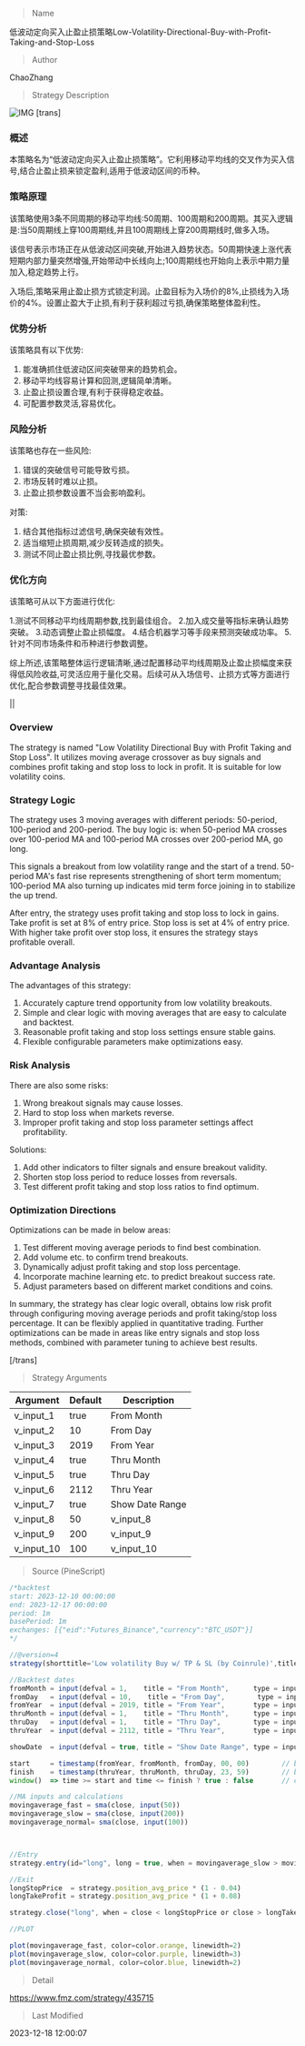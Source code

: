 
> Name

低波动定向买入止盈止损策略Low-Volatility-Directional-Buy-with-Profit-Taking-and-Stop-Loss

> Author

ChaoZhang

> Strategy Description

![IMG](https://www.fmz.com/upload/asset/18ef8c3c3cbc7688a6e.png)
[trans]

### 概述

本策略名为“低波动定向买入止盈止损策略”。它利用移动平均线的交叉作为买入信号,结合止盈止损来锁定盈利,适用于低波动区间的币种。

### 策略原理

该策略使用3条不同周期的移动平均线:50周期、100周期和200周期。其买入逻辑是:当50周期线上穿100周期线,并且100周期线上穿200周期线时,做多入场。

该信号表示市场正在从低波动区间突破,开始进入趋势状态。50周期快速上涨代表短期内部力量突然增强,开始带动中长线向上;100周期线也开始向上表示中期力量加入,稳定趋势上行。

入场后,策略采用止盈止损方式锁定利润。止盈目标为入场价的8%,止损线为入场价的4%。设置止盈大于止损,有利于获利超过亏损,确保策略整体盈利性。

### 优势分析  

该策略具有以下优势:

1. 能准确抓住低波动区间突破带来的趋势机会。
2. 移动平均线容易计算和回测,逻辑简单清晰。  
3. 止盈止损设置合理,有利于获得稳定收益。
4. 可配置参数灵活,容易优化。

### 风险分析

该策略也存在一些风险:  

1. 错误的突破信号可能导致亏损。
2. 市场反转时难以止损。
3. 止盈止损参数设置不当会影响盈利。

对策:

1. 结合其他指标过滤信号,确保突破有效性。
2. 适当缩短止损周期,减少反转造成的损失。 
3. 测试不同止盈止损比例,寻找最优参数。

### 优化方向  

该策略可从以下方面进行优化:

1.测试不同移动平均线周期参数,找到最佳组合。
2.加入成交量等指标来确认趋势突破。 
3.动态调整止盈止损幅度。
4.结合机器学习等手段来预测突破成功率。
5.针对不同市场条件和币种进行参数调整。

综上所述,该策略整体运行逻辑清晰,通过配置移动平均线周期及止盈止损幅度来获得低风险收益,可灵活应用于量化交易。后续可从入场信号、止损方式等方面进行优化,配合参数调整寻找最佳效果。

||

### Overview  

The strategy is named "Low Volatility Directional Buy with Profit Taking and Stop Loss". It utilizes moving average crossover as buy signals and combines profit taking and stop loss to lock in profit. It is suitable for low volatility coins.  

### Strategy Logic  

The strategy uses 3 moving averages with different periods: 50-period, 100-period and 200-period. The buy logic is: when 50-period MA crosses over 100-period MA and 100-period MA crosses over 200-period MA, go long.  

This signals a breakout from low volatility range and the start of a trend. 50-period MA's fast rise represents strengthening of short term momentum; 100-period MA also turning up indicates mid term force joining in to stabilize the up trend.

After entry, the strategy uses profit taking and stop loss to lock in gains. Take profit is set at 8% of entry price. Stop loss is set at 4% of entry price. With higher take profit over stop loss, it ensures the strategy stays profitable overall.  

### Advantage Analysis

The advantages of this strategy:

1. Accurately capture trend opportunity from low volatility breakouts.  
2. Simple and clear logic with moving averages that are easy to calculate and backtest.
3. Reasonable profit taking and stop loss settings ensure stable gains. 
4. Flexible configurable parameters make optimizations easy.

### Risk Analysis  

There are also some risks:

1. Wrong breakout signals may cause losses.  
2. Hard to stop loss when markets reverse.
3. Improper profit taking and stop loss parameter settings affect profitability.

Solutions:  

1. Add other indicators to filter signals and ensure breakout validity.
2. Shorten stop loss period to reduce losses from reversals.
3. Test different profit taking and stop loss ratios to find optimum.

### Optimization Directions

Optimizations can be made in below areas:  

1. Test different moving average periods to find best combination.  
2. Add volume etc. to confirm trend breakouts.
3. Dynamically adjust profit taking and stop loss percentage.  
4. Incorporate machine learning etc. to predict breakout success rate. 
5. Adjust parameters based on different market conditions and coins.

In summary, the strategy has clear logic overall, obtains low risk profit through configuring moving average periods and profit taking/stop loss percentage. It can be flexibly applied in quantitative trading. Further optimizations can be made in areas like entry signals and stop loss methods, combined with parameter tuning to achieve best results.

[/trans]

> Strategy Arguments



|Argument|Default|Description|
|----|----|----|
|v_input_1|true|From Month|
|v_input_2|10|From Day|
|v_input_3|2019|From Year|
|v_input_4|true|Thru Month|
|v_input_5|true|Thru Day|
|v_input_6|2112|Thru Year|
|v_input_7|true|Show Date Range|
|v_input_8|50|v_input_8|
|v_input_9|200|v_input_9|
|v_input_10|100|v_input_10|


> Source (PineScript)

``` javascript
/*backtest
start: 2023-12-10 00:00:00
end: 2023-12-17 00:00:00
period: 1m
basePeriod: 1m
exchanges: [{"eid":"Futures_Binance","currency":"BTC_USDT"}]
*/

//@version=4
strategy(shorttitle='Low volatility Buy w/ TP & SL (by Coinrule)',title='Low volatility Buy w/ TP & SL', overlay=true, initial_capital = 1000, process_orders_on_close=true, default_qty_type = strategy.percent_of_equity, default_qty_value = 100)

//Backtest dates
fromMonth = input(defval = 1,    title = "From Month",      type = input.integer, minval = 1, maxval = 12)
fromDay   = input(defval = 10,    title = "From Day",        type = input.integer, minval = 1, maxval = 31)
fromYear  = input(defval = 2019, title = "From Year",       type = input.integer, minval = 1970)
thruMonth = input(defval = 1,    title = "Thru Month",      type = input.integer, minval = 1, maxval = 12)
thruDay   = input(defval = 1,    title = "Thru Day",        type = input.integer, minval = 1, maxval = 31)
thruYear  = input(defval = 2112, title = "Thru Year",       type = input.integer, minval = 1970)

showDate  = input(defval = true, title = "Show Date Range", type = input.bool)

start     = timestamp(fromYear, fromMonth, fromDay, 00, 00)        // backtest start window
finish    = timestamp(thruYear, thruMonth, thruDay, 23, 59)        // backtest finish window
window()  => time >= start and time <= finish ? true : false       // create function "within window of time"

//MA inputs and calculations
movingaverage_fast = sma(close, input(50))
movingaverage_slow = sma(close, input(200))
movingaverage_normal= sma(close, input(100))



//Entry 
strategy.entry(id="long", long = true, when = movingaverage_slow > movingaverage_normal and movingaverage_fast > movingaverage_normal)

//Exit
longStopPrice  = strategy.position_avg_price * (1 - 0.04)
longTakeProfit = strategy.position_avg_price * (1 + 0.08)

strategy.close("long", when = close < longStopPrice or close > longTakeProfit and window())

//PLOT

plot(movingaverage_fast, color=color.orange, linewidth=2)
plot(movingaverage_slow, color=color.purple, linewidth=3)
plot(movingaverage_normal, color=color.blue, linewidth=2)

```

> Detail

https://www.fmz.com/strategy/435715

> Last Modified

2023-12-18 12:00:07
